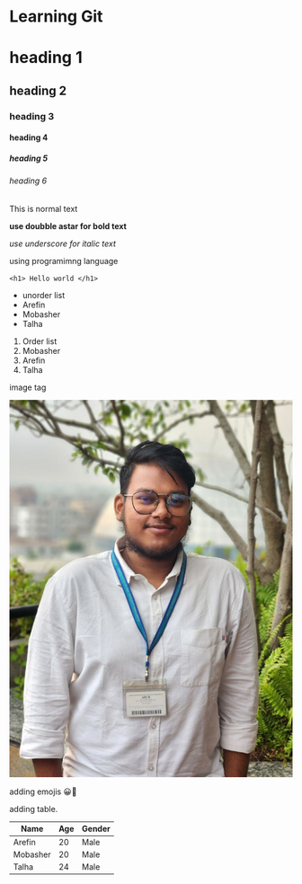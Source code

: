 <h1> Learning Git </h2>

# heading 1 
## heading 2
### heading 3
#### heading 4
##### heading 5
###### heading 6

This is normal text

**use doubble astar for bold text**

_use underscore for italic text_

using programimng language 
```
<h1> Hello world </h1>
```

- unorder list
- Arefin
- Mobasher 
- Talha


1. Order list
2. Mobasher 
3. Arefin
4. Talha 

image tag

![Mobasher Arefin](images/arefin.jpg)

adding emojis
😀🤍


adding table.

| Name | Age | Gender |
| --- | --- | --- |
| Arefin | 20 | Male |
| Mobasher | 20 | Male |
| Talha | 24 | Male |

